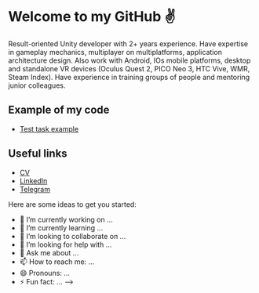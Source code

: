 # Welcome to my GitHub ✌

Result-oriented Unity developer with 2+ years experience. Have expertise in
gameplay mechanics, multiplayer on multiplatforms, application architecture design.
Also work with Android, IOs mobile platforms, desktop and standalone VR devices
(Oculus Quest 2, PICO Neo 3, HTC Vive, WMR, Steam Index). Have experience in
training groups of people and mentoring junior colleagues.

## Example of my code
* [Test task example](https://github.com/NooBiTTo/TestTaskExample)

## Useful links

- [CV](https://github.com/NooBiTTo/CV/blob/main/Unity_Developer_Aliaksandr_Kanonik.pdf)
- [LinkedIn](https://www.linkedin.com/in/aliaksandr-kanonik-525959195/)
- [Telegram](https://t.me/aleksandrkanonik)

Here are some ideas to get you started:

- 🔭 I’m currently working on ...
- 🌱 I’m currently learning ...
- 👯 I’m looking to collaborate on ...
- 🤔 I’m looking for help with ...
- 💬 Ask me about ...
- 📫 How to reach me: ...
- 😄 Pronouns: ...
- ⚡ Fun fact: ...
-->
